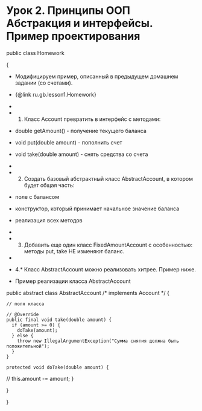 # Урок 2. Принципы ООП Абстракция и интерфейсы. Пример проектирования
public class Homework

{

  
   * Модифицируем пример, описанный в предыдущем домашнем задании (со счетами).
   * {@link ru.gb.lesson1.Homework}
   *
   * 1. Класс Account превратить в интерфейс с методами:
   *  double getAmount() - получение текущего баланса
   *  void put(double amount) - пополнить счет
   *  void take(double amount) - снять средства со счета
   *
   * 2. Создать базовый абстрактный класс AbstractAccount, в котором будет общая часть:
   *  поле с балансом
   *  конструктор, который принимает начальное значение баланса
   * реализация всех методов
   *
   * 3. Добавить еще один класс FixedAmountAccount с особенностью: методы put, take НЕ изменяют баланс.
   *
   * 4.* Класс AbstractAccount можно реализовать хитрее. Пример ниже.
   

  
   * Пример реализации класса AbstractAccount
   
  public abstract class AbstractAccount /* implements Account */ {

    // поля класса

    // @Override
    public final void take(double amount) {
      if (amount >= 0) {
        doTake(amount);
      } else {
        throw new IllegalArgumentException("Сумма снятия должна быть положительной");
      }
    }

    protected void doTake(double amount) {
//      this.amount -= amount;
    }

  }

}